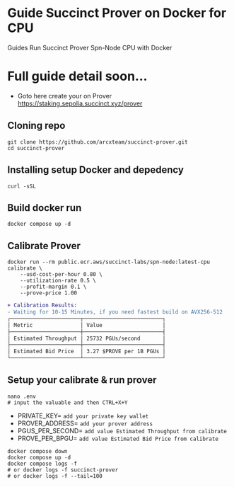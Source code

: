 # Guide Succinct Prover on Docker for CPU

Guides Run Succinct Prover Spn-Node CPU with Docker

# Full guide detail soon...

- Goto here create your on Prover https://staking.sepolia.succinct.xyz/prover

## Cloning repo

```
git clone https://github.com/arcxteam/succinct-prover.git
cd succinct-prover
```

## Installing setup Docker and depedency
```
curl -sSL
```

## Build docker run
```
docker compose up -d
```

## Calibrate Prover

```
docker run --rm public.ecr.aws/succinct-labs/spn-node:latest-cpu calibrate \
    --usd-cost-per-hour 0.80 \
    --utilization-rate 0.5 \
    --profit-margin 0.1 \
    --prove-price 1.00
```

```diff
+ Calibration Results:
- Waiting for 10-15 Minutes, if you need fastest build on AVX256-512
┌──────────────────────┬─────────────────────────┐
│ Metric               │ Value                   │
├──────────────────────┼─────────────────────────┤
│ Estimated Throughput │ 25732 PGUs/second       │
├──────────────────────┼─────────────────────────┤
│ Estimated Bid Price  │ 3.27 $PROVE per 1B PGUs │
└──────────────────────┴─────────────────────────┘
```

## Setup your calibrate & run prover
```
nano .env
# input the valuable and then CTRL+X+Y
```

- PRIVATE_KEY= `add your private key wallet`
- PROVER_ADDRESS= `add your prover address`
- PGUS_PER_SECOND= `add value Estimated Throughput from calibrate`
- PROVE_PER_BPGU= `add value Estimated Bid Price from calibrate`

```
docker compose down
docker compose up -d
docker compose logs -f
# or docker logs -f succinct-prover
# or docker logs -f --tail=100
```